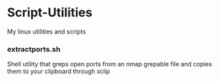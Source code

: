 # Script-Utilities
My linux utilities and scripts

### extractports.sh
Shell utility that greps open ports from an nmap grepable file and copies them to your clipboard through xclip
